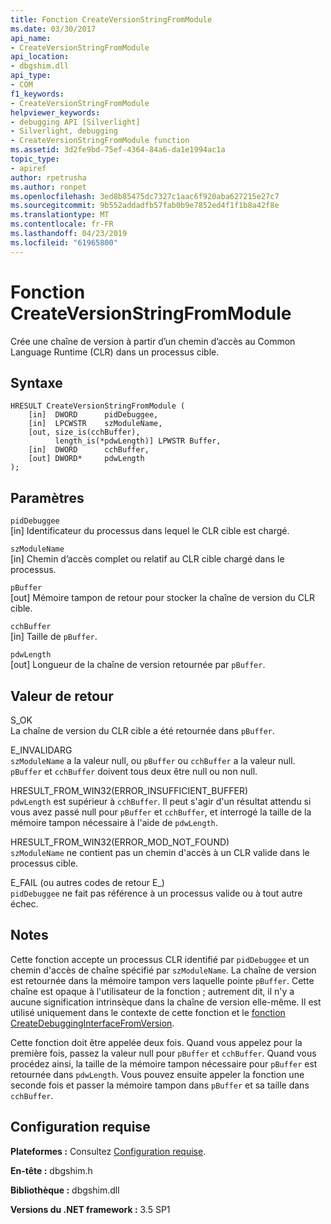 ```yaml
---
title: Fonction CreateVersionStringFromModule
ms.date: 03/30/2017
api_name:
- CreateVersionStringFromModule
api_location:
- dbgshim.dll
api_type:
- COM
f1_keywords:
- CreateVersionStringFromModule
helpviewer_keywords:
- debugging API [Silverlight]
- Silverlight, debugging
- CreateVersionStringFromModule function
ms.assetid: 3d2fe9bd-75ef-4364-84a6-da1e1994ac1a
topic_type:
- apiref
author: rpetrusha
ms.author: ronpet
ms.openlocfilehash: 3ed8b85475dc7327c1aac6f920aba627215e27c7
ms.sourcegitcommit: 9b552addadfb57fab0b9e7852ed4f1f1b8a42f8e
ms.translationtype: MT
ms.contentlocale: fr-FR
ms.lasthandoff: 04/23/2019
ms.locfileid: "61965800"
---
```

# <a name="createversionstringfrommodule-function"></a>Fonction CreateVersionStringFromModule
Crée une chaîne de version à partir d’un chemin d’accès au Common Language Runtime (CLR) dans un processus cible.  
  
## <a name="syntax"></a>Syntaxe  
  
```  
HRESULT CreateVersionStringFromModule (  
    [in]  DWORD      pidDebuggee,  
    [in]  LPCWSTR    szModuleName,  
    [out, size_is(cchBuffer),  
          length_is(*pdwLength)] LPWSTR Buffer,  
    [in]  DWORD      cchBuffer,  
    [out] DWORD*     pdwLength  
);  
```  
  
## <a name="parameters"></a>Paramètres  
 `pidDebuggee`  
 [in] Identificateur du processus dans lequel le CLR cible est chargé.  
  
 `szModuleName`  
 [in] Chemin d’accès complet ou relatif au CLR cible chargé dans le processus.  
  
 `pBuffer`  
 [out] Mémoire tampon de retour pour stocker la chaîne de version du CLR cible.  
  
 `cchBuffer`  
 [in] Taille de `pBuffer`.  
  
 `pdwLength`  
 [out] Longueur de la chaîne de version retournée par `pBuffer`.  
  
## <a name="return-value"></a>Valeur de retour  
 S_OK  
 La chaîne de version du CLR cible a été retournée dans `pBuffer`.  
  
 E_INVALIDARG  
 `szModuleName` a la valeur null, ou `pBuffer` ou `cchBuffer` a la valeur null. `pBuffer` et `cchBuffer` doivent tous deux être null ou non null.  
  
 HRESULT_FROM_WIN32(ERROR_INSUFFICIENT_BUFFER)  
 `pdwLength` est supérieur à `cchBuffer`. Il peut s'agir d'un résultat attendu si vous avez passé null pour `pBuffer` et `cchBuffer`, et interrogé la taille de la mémoire tampon nécessaire à l'aide de `pdwLength`.  
  
 HRESULT_FROM_WIN32(ERROR_MOD_NOT_FOUND)  
 `szModuleName` ne contient pas un chemin d'accès à un CLR valide dans le processus cible.  
  
 E_FAIL (ou autres codes de retour E_)  
 `pidDebuggee` ne fait pas référence à un processus valide ou à tout autre échec.  
  
## <a name="remarks"></a>Notes  
 Cette fonction accepte un processus CLR identifié par `pidDebuggee` et un chemin d'accès de chaîne spécifié par `szModuleName`. La chaîne de version est retournée dans la mémoire tampon vers laquelle pointe `pBuffer`. Cette chaîne est opaque à l'utilisateur de la fonction ; autrement dit, il n'y a aucune signification intrinsèque dans la chaîne de version elle-même. Il est utilisé uniquement dans le contexte de cette fonction et le [fonction CreateDebuggingInterfaceFromVersion](../../../../docs/framework/unmanaged-api/debugging/createdebugginginterfacefromversion-function-for-silverlight.md).  
  
 Cette fonction doit être appelée deux fois. Quand vous appelez pour la première fois, passez la valeur null pour `pBuffer` et `cchBuffer`. Quand vous procédez ainsi, la taille de la mémoire tampon nécessaire pour `pBuffer` est retournée dans `pdwLength`. Vous pouvez ensuite appeler la fonction une seconde fois et passer la mémoire tampon dans `pBuffer` et sa taille dans `cchBuffer`.  
  
## <a name="requirements"></a>Configuration requise  
 **Plateformes :** Consultez [Configuration requise](../../../../docs/framework/get-started/system-requirements.md).  
  
 **En-tête :** dbgshim.h  
  
 **Bibliothèque :** dbgshim.dll  
  
 **Versions du .NET framework :** 3.5 SP1
